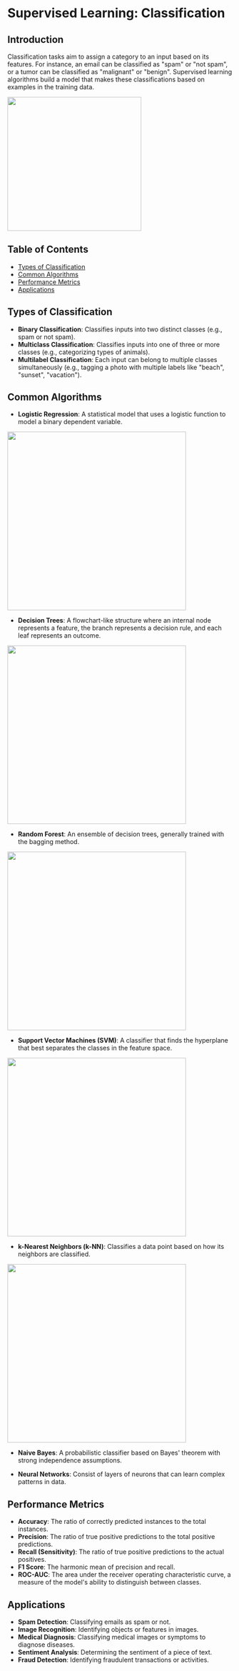 # Supervised Learning: Classification

## Introduction
Classification tasks aim to assign a category to an input based on its features. For instance, an email can be classified as "spam" or "not spam", or a tumor can be classified as "malignant" or "benign". Supervised learning algorithms build a model that makes these classifications based on examples in the training data.

<img src="https://cdn.educba.com/academy/wp-content/uploads/2019/09/Explain-Classification-Algorithms-in-Detail.png" height="300">

## Table of Contents
 -  [Types of Classification](#types-of-classification)
 -  [Common Algorithms](#common-algorithms)
 -  [Performance Metrics](#performance-metrics)
 -  [Applications](#applications)


## Types of Classification
- **Binary Classification**: Classifies inputs into two distinct classes (e.g., spam or not spam).
- **Multiclass Classification**: Classifies inputs into one of three or more classes (e.g., categorizing types of animals).
- **Multilabel Classification**: Each input can belong to multiple classes simultaneously (e.g., tagging a photo with multiple labels like "beach", "sunset", "vacation").

## Common Algorithms
- **Logistic Regression**: A statistical model that uses a logistic function to model a binary dependent variable.  
<img src="https://assets-global.website-files.com/5ced99a4fd5e3ae5e159181c/61a79d95128eb3d804b7ff74_KYdeWR91QVfwv1rRiTj3Yq87_5_mdKRYmfz7GigdVCw2cHyChluQ0g0GQbuyBXUbRdfDcIeXiwSiaHJYvNTO6KrB-4-VEnA1bF0bX-IYBYTLQA--TY8bzmv5plfglQ4b7-f1VLOI.png" height=400>

- **Decision Trees**: A flowchart-like structure where an internal node represents a feature, the branch represents a decision rule, and each leaf represents an outcome.
<img src="https://assets-global.website-files.com/5ced99a4fd5e3ae5e159181c/61a79d958aa2147980a4e5ba_ysXw_BoPMEz7s_Y2sFhYoKwt_h4jmYYQOLbH10ittWAiW32cZkyTf-GoH84Uzy8EgmcFStgYaAEJ9WVvlHPySowrEIoxWkbsPjteBfQQ5aznjLmqg14VX1sTDquq5BzDNPP3oilp.png" height=400>

- **Random Forest**: An ensemble of decision trees, generally trained with the bagging method.
<img src="https://miro.medium.com/v2/resize:fit:1400/1*hmtbIgxoflflJqMJ_UHwXw.jpeg" height=400>

- **Support Vector Machines (SVM)**: A classifier that finds the hyperplane that best separates the classes in the feature space.    
<img src="https://assets-global.website-files.com/5ced99a4fd5e3ae5e159181c/61a79d95e1b9565f171db7cc_o2lFCv5i57fqv_jvJHUexY1yvo0IzUn2ckq5WBx4J2mj1XrAuRHsCJuDRZ4hwqGadG7t2OgYCOwKxLdZHzBJybzeSLkCB-s8MydcmfHy6Apk5ekhzN_DRw1pFRJ6MP5EyRtlElBf.png" height=400>

- **k-Nearest Neighbors (k-NN)**: Classifies a data point based on how its neighbors are classified.
<img src="https://assets-global.website-files.com/5ced99a4fd5e3ae5e159181c/61a79d95db8073623e1430a4_XjsuvXUtXYqTinwu3RPayQ0bIn84XQwR2wShJZElx9_vh9oPky-qX4L_VWgh-rcvsbfux2qaWMCr-4jxgQlKtsS6jwyE1na_vir7N39TggeZi38_tUV1u5Xv2GLzPRhevOTMykaP.png" height=400>

- **Naive Bayes**: A probabilistic classifier based on Bayes' theorem with strong independence assumptions.

- **Neural Networks**: Consist of layers of neurons that can learn complex patterns in data.

## Performance Metrics
- **Accuracy**: The ratio of correctly predicted instances to the total instances.
- **Precision**: The ratio of true positive predictions to the total positive predictions.
- **Recall (Sensitivity)**: The ratio of true positive predictions to the actual positives.
- **F1 Score**: The harmonic mean of precision and recall.
- **ROC-AUC**: The area under the receiver operating characteristic curve, a measure of the model's ability to distinguish between classes.

## Applications
- **Spam Detection**: Classifying emails as spam or not.
- **Image Recognition**: Identifying objects or features in images.
- **Medical Diagnosis**: Classifying medical images or symptoms to diagnose diseases.
- **Sentiment Analysis**: Determining the sentiment of a piece of text.
- **Fraud Detection**: Identifying fraudulent transactions or activities.
